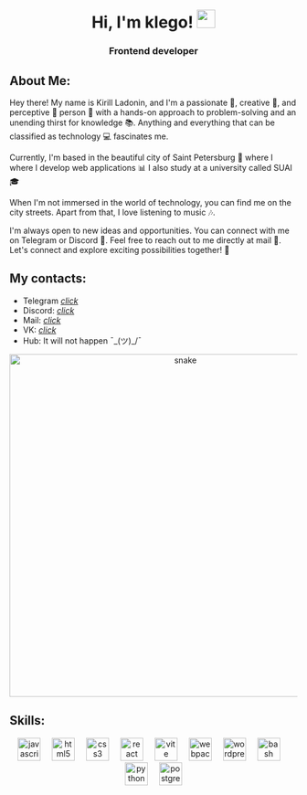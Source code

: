 <h1 align="center">Hi, I'm klego!
  <img src="https://github.com/blackcater/blackcater/raw/main/images/Hi.gif" height="32"/>
</h1>

###

<h3 align="center">Frontend developer</h3>


## About Me:

Hey there! My name is Kirill Ladonin, and I'm a passionate 🥇, creative 🎨, and perceptive 🔭 person 🔧 with a hands-on approach to problem-solving and an unending thirst for knowledge 📚. Anything and everything that can be classified as technology 💻 fascinates me.

Currently, I'm based in the beautiful city of Saint Petersburg 🌉 where I where I develop web applications 📊 I also study at a university called SUAI🎓

When I'm not immersed in the world of technology, you can find me on the city streets. Apart from that, I love listening to music 🎶.

I'm always open to new ideas and opportunities. You can connect with me on Telegram or Discord 👥. Feel free to reach out to me directly at mail 📧. Let's connect and explore exciting possibilities together! 🚀

## My contacts:
- Telegram [*click*](https://t.me/k1ego)
- Discord: [*click*](https://discord.com/users/663086118639501313)
- Mail: [*click*](mailto:ladonin05@mail.ru)
- VK: [*click*](https://vk.com/k1ego)
- Hub: It will not happen  ¯\_(ツ)_/¯

<p align="center">
 <img width="600" src="https://github.com/AlexFromNorth/AlexFromNorth/blob/main/assets/github-snake.svg" alt="snake"/>
</p>

## Skills:

<div align="center">
  <img src="https://raw.githubusercontent.com/danielcranney/readme-generator/main/public/icons/skills/javascript-colored.svg" height="40" alt="javascript logo"  />
  <img width="12" />
  <img src="https://raw.githubusercontent.com/danielcranney/readme-generator/main/public/icons/skills/typescript-colored.svg" height="40" alt="html5 logo"  />
  <img width="12" />
  <img src="https://raw.githubusercontent.com/danielcranney/readme-generator/main/public/icons/skills/react-colored.svg" height="40" alt="css3 logo"  />
  <img width="12" />
  <img src="https://raw.githubusercontent.com/danielcranney/readme-generator/main/public/icons/skills/nextjs-colored.svg" height="40" alt="react logo"  />
  <img width="12" />
  <img src="https://raw.githubusercontent.com/danielcranney/readme-generator/main/public/icons/skills/redux-colored.svg" height="40" alt="vite logo"  />
  <img width="12" />
  <img src="https://raw.githubusercontent.com/danielcranney/readme-generator/main/public/icons/skills/html5-colored.svg" height="40" alt="webpack logo"  />
  <img width="12" />
  <img src="https://raw.githubusercontent.com/danielcranney/readme-generator/main/public/icons/skills/css3-colored.svg" height="40" alt="wordpress logo"  />
  <img width="12" />
  <img src="https://raw.githubusercontent.com/danielcranney/readme-generator/main/public/icons/skills/sass-colored.svg" height="40" alt="bash logo"  />
  <img width="12" />
  <img src="https://raw.githubusercontent.com/danielcranney/readme-generator/main/public/icons/skills/express-colored.svg" height="40" alt="python logo"  />
  <img width="12" />
  <img src="https://raw.githubusercontent.com/danielcranney/readme-generator/main/public/icons/skills/graphql-colored.svg" height="40" alt="postgresql logo"  />
</div>


